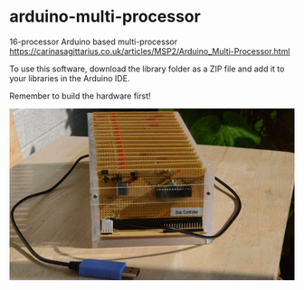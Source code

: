 # arduino-multi-processor
16-processor Arduino based multi-processor
https://carinasagittarius.co.uk/articles/MSP2/Arduino_Multi-Processor.html

To use this software, download the library folder as a ZIP file and add it to your libraries in the Arduino IDE.

Remember to build the hardware first!

![The Hardware](https://github.com/jackbrennan-creator/arduino-multi-processor/blob/master/2-2.png)
